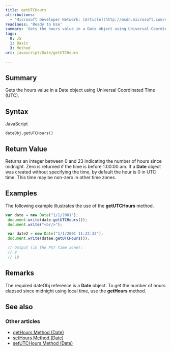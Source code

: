 ```yaml
---
title: getUTCHours
attributions:
  - 'Microsoft Developer Network: [Article](http://msdn.microsoft.com/en-us/library/ie/s12ec8ba(v=vs.94).aspx)'
readiness: 'Ready to Use'
summary: 'Gets the hours value in a Date object using Universal Coordinated Time (UTC).'
tags:
  0: JS
  1: Basic
  3: Method
uri: javascript/Date/getUTCHours

---
```

## Summary

Gets the hours value in a Date object using Universal Coordinated Time (UTC).

## Syntax

<span class="language">JavaScript</span>

    dateObj.getUTCHours()

## Return Value

Returns an integer between 0 and 23 indicating the number of hours since midnight. Zero is returned if the time is before 1:00:00 am. If a **Date** object was created without specifying the time, by default the hour is 0 in UTC time. This time may be non-zero in other time zones.

## Examples

The following example illustrates the use of the **getUTCHours** method.

``` js
var date = new Date("1/1/2001");
 document.write(date.getUTCHours());
 document.write("<br/>");

 var date2 = new Date("1/1/2001 11:22:33");
 document.write(datee.getUTCHours());

 // Output (in the PST time zone):
 // 8
 // 19
```

## Remarks

The required dateObj reference is a **Date** object. To get the number of hours elapsed since midnight using local time, use the **getHours** method.

## See also

### Other articles

-   [getHours Method (Date)](/javascript/Date/getHours)
-   [setHours Method (Date)](/javascript/Date/setHours)
-   [setUTCHours Method (Date)](/javascript/Date/setUTCHours)

